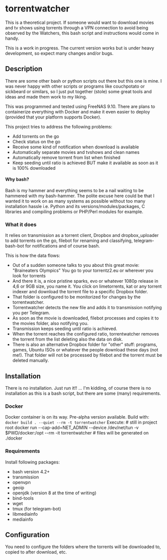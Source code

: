 # torrentwatcher
This is a theoretical project. If someone would want to download movies and tv shows using torrents through a VPN connection to avoid being observed by the Watchers, this bash script and instructions would come in handy. 

This is a work in progress. The current version works but is under heavy development, so expect many changes and/or bugs. 

## Description
There are some other bash or python scripts out there but this one is mine. I was never happy with other scripts or programs like couchpotato or sickbeard or similars, so I just put together (stole) some great tools and ideas and made them work to my liking. 

This was programmed and tested using FreeNAS 9.10. There are plans to containerize everything with Docker and make it even easier to deploy (provided that your platform supports Docker). 

This project tries to address the following problems:
 - Add torrents on the go
 - Check status on the go
 - Receive some kind of notification when download is available
 - Automatically separate movies and tvshows and clean names
 - Automatically remove torrent from list when finished
 - Keep seeding until ratio is achieved BUT make it available as soon as it is 100% downloaded

#### Why bash?
Bash is my hammer and everything seems to be a nail waiting to be hammered with my bash-hammer. The polite excuse here could be that I wanted it to work on as many systems as possible without too many installation hassle i.e. Python and its versions/modules/packages, C libraries and compiling problems or PHP/Perl modules for example. 

### What it does
It relies on transmission as a torrent client, Dropbox and dropbox_uploader to add torrents on the go, filebot for renaming and classifying, telegram-bash-bot for notifications and of course bash.

This is how the data flows:
 - Out of a sudden someone talks to you about this great movie: "Braineaters Olympics" You go to your torrentz2.eu or wherever you look for torrents 
 - And there it is, a nice pristine sparks, evo or whatever 1080p release in 4,6 or 9GB size, you name it. You click on limetorrents, kat or any torrent indexer and download the torrent file to a specific Dropbox folder. 
 - That folder is configured to be monitorized for changes by the torrentwatcher. 
 - Torrentwatcher detects the new file and adds it to transmission notifying you per Telegram. 
 - As soon as the movie is downloaded, filebot processes and copies it to the movies folder, also notifying you. 
 - Transmission keeps seeding until ratio is achieved. 
 - When the torrent reaches the configured ratio, torrentwatcher removes the torrent from the list deleting also the data on disk. 
 - There is also an alternative Dropbox folder for "other" stuff: programs, games, Ubuntu ISOs or whatever the people download these days (not me!). That folder will not be processed by filebot and the torrent must be deleted manually. 

## Installation
There is no installation. Just run it!! ... I'm kidding, of course there is no installation as this is a bash script, but there are some (many) requirements. 
### Docker
Docker container is on its way. Pre-alpha version available. Build with:
`docker build . --quiet --rm -t torrentwatcher`
Execute:
	# still in project root
	docker run --cap-add=NET_ADMIN --device /dev/net/tun -v $PWD/docker:/opt --rm -it torrentwatcher
	# files will be generated on ./docker

### Requirements
Install following packages:
 - bash version 4.2+
 - transmission
 - openvpn
 - geoip
 - openjdk (version 8 at the time of writing)
 - bind-tools
 - wget
 - tmux (for telegram-bot)
 - libmediainfo
 - mediainfo

## Configuration
You need to configure the folders where the torrents will be downloaded to, copied to after download, etc. 

